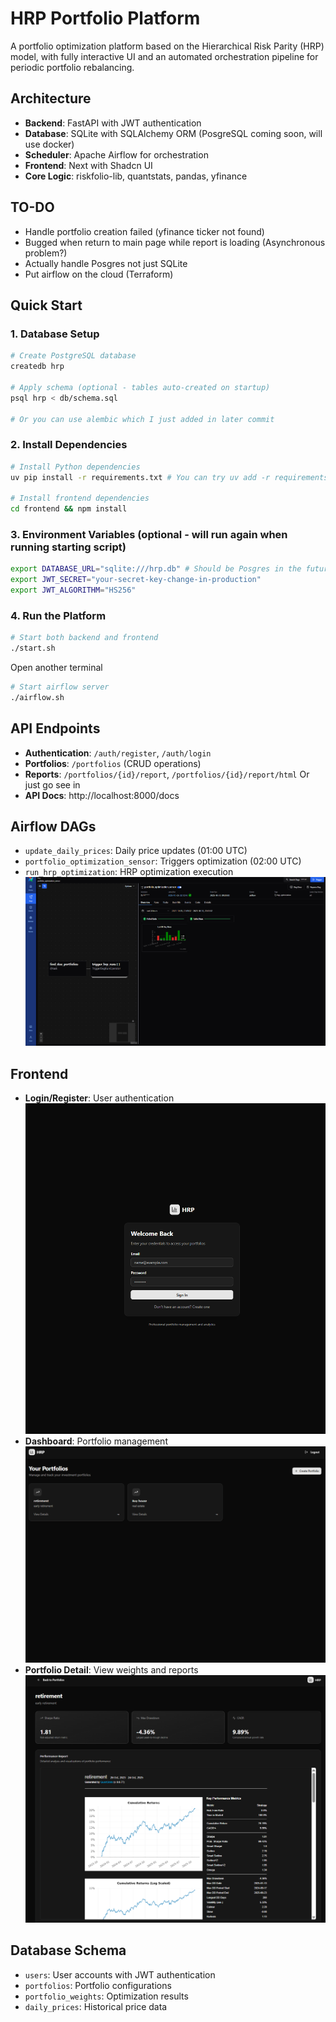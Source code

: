 # HRP Portfolio Platform

A portfolio optimization platform based on the Hierarchical Risk Parity (HRP) model, with fully interactive UI and an automated orchestration pipeline for periodic portfolio rebalancing.

## Architecture

- **Backend**: FastAPI with JWT authentication
- **Database**: SQLite with SQLAlchemy ORM (PosgreSQL coming soon, will use docker)
- **Scheduler**: Apache Airflow for orchestration
- **Frontend**: Next with Shadcn UI
- **Core Logic**: riskfolio-lib, quantstats, pandas, yfinance

## TO-DO
- Handle portfolio creation failed (yfinance ticker not found)
- Bugged when return to main page while report is loading (Asynchronous problem?)
- Actually handle Posgres not just SQLite
- Put airflow on the cloud (Terraform)

## Quick Start

### 1. Database Setup
```bash
# Create PostgreSQL database
createdb hrp

# Apply schema (optional - tables auto-created on startup)
psql hrp < db/schema.sql

# Or you can use alembic which I just added in later commit
```

### 2. Install Dependencies
```bash
# Install Python dependencies
uv pip install -r requirements.txt # You can try uv add -r requirements.txt but I didn't use it

# Install frontend dependencies
cd frontend && npm install
```

### 3. Environment Variables (optional - will run again when running starting script)
```bash
export DATABASE_URL="sqlite:///hrp.db" # Should be Posgres in the future
export JWT_SECRET="your-secret-key-change-in-production"
export JWT_ALGORITHM="HS256"
```

### 4. Run the Platform
```bash
# Start both backend and frontend
./start.sh
```
Open another terminal
```bash
# Start airflow server
./airflow.sh
```


## API Endpoints

- **Authentication**: `/auth/register`, `/auth/login`
- **Portfolios**: `/portfolios` (CRUD operations)
- **Reports**: `/portfolios/{id}/report`, `/portfolios/{id}/report/html`
Or just go see in
- **API Docs**: http://localhost:8000/docs

## Airflow DAGs

- `update_daily_prices`: Daily price updates (01:00 UTC)
- `portfolio_optimization_sensor`: Triggers optimization (02:00 UTC)
- `run_hrp_optimization`: HRP optimization execution
![dags](assets/dags.png)

## Frontend

- **Login/Register**: User authentication
![loging](assets/login.png)
- **Dashboard**: Portfolio management
![Dashboard](assets/dashboard.png)
- **Portfolio Detail**: View weights and reports
![portfolio](assets/portfolio.png)

## Database Schema

- `users`: User accounts with JWT authentication
- `portfolios`: Portfolio configurations
- `portfolio_weights`: Optimization results
- `daily_prices`: Historical price data


